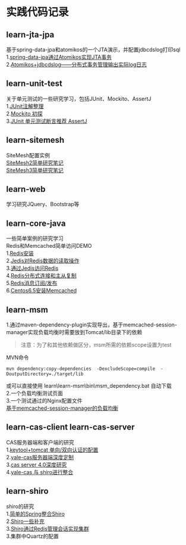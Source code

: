 实践代码记录
===================================


learn-jta-jpa
-----------------------------------
基于spring-data-jpa和atomikos的一个JTA演示，并配置jdbcdslog打印sql<br />
1.[spring-data-jpa通过Atomikos实现JTA事务](http://sgq0085.iteye.com/blog/2001918)<br />
2.[Atomikos+jdbcdslog——分布式事务管理输出实际log日志](http://sgq0085.iteye.com/blog/2039534)<br />


learn-unit-test
-----------------------------------
关于单元测试的一些研究学习，包括JUnit、Mockito、AssertJ<br />
1.[JUnit注解整理](http://sgq0085.iteye.com/blog/2029388)<br />
2.[Mockito 初探](http://sgq0085.iteye.com/blog/2031319)<br />
3.[JUnit 单元测试断言推荐 AssertJ](http://sgq0085.iteye.com/blog/2030609)<br />


learn-sitemesh
-----------------------------------
SiteMesh配置实例<br />
[SiteMesh2简单研究笔记](http://sgq0085.iteye.com/blog/2072882)<br />
[SiteMesh3简单研究笔记](http://sgq0085.iteye.com/blog/2103870)<br />

learn-web
-----------------------------------
学习研究JQuery、Bootstrap等


learn-core-java
-----------------------------------
一些简单案例的研究学习<br>
Redis和Memcached简单访问DEMO<br />
1.[Redis安装](http://sgq0085.iteye.com/blog/2087750)<br />
2.[Jedis对Redis数据的读取操作](http://sgq0085.iteye.com/blog/2170372)<br />
3.[通过Jedis访问Redis](http://sgq0085.iteye.com/blog/2170375)<br />
4.[Redis分布式连接和主从复制](http://sgq0085.iteye.com/blog/2171121)<br />
5.[Redis消息订阅/发布](http://sgq0085.iteye.com/blog/2171127)<br />
6.[Centos6.5安装Memcached](http://sgq0085.iteye.com/blog/2088440)<br />


learn-msm
-----------------------------------
1.通过maven-dependency-plugin实现导出，基于memcached-session-manager实现负载均衡时需要放到Tomcat/lib目录下的依赖<br />
> 注意：为了和其他依赖做区分，msm所需的依赖scope设置为test

MVN命令

    mvn dependency:copy-dependencies  -DexcludeScope=compile  -DoutputDirectory=./target/lib

或可以直接使用 learn\learn-msm\bin\msm_dependency.bat 自动下载<br />
2.一个负载均衡测试页面<br />
3.一个测试通过的Nginx配置文件<br />
[基于memcached-session-manager的负载均衡](http://sgq0085.iteye.com/blog/2089298)<br />


learn-cas-client  learn-cas-server
-----------------------------------
CAS服务器端和客户端的研究<br />
1.[keytool+tomcat 单向/双向认证的配置](http://sgq0085.iteye.com/blog/1767923)<br />
2.[yale-cas服务器端深度定制](http://sgq0085.iteye.com/blog/2003190)<br />
3.[cas server 4.0深度研究](http://sgq0085.iteye.com/blog/2099196)<br />
4.[yale-cas 与 shiro进行整合](http://sgq0085.iteye.com/blog/2003783)<br />


learn-shiro
-----------------------------------
shiro的研究<br />
1.[简单的Spring整合Shiro](http://sgq0085.iteye.com/blog/1983832)<br />
2.[Shiro一些补充](http://sgq0085.iteye.com/blog/2163641)<br />
3.[Shiro通过Redis管理会话实现集群](http://sgq0085.iteye.com/blog/2170405)<br />
3.集群中Quartz的配置<br />
